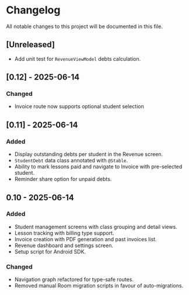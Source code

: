 # Changelog

All notable changes to this project will be documented in this file.

## [Unreleased]
- Add unit test for `RevenueViewModel` debts calculation.

## [0.12] - 2025-06-14
### Changed
- Invoice route now supports optional student selection

## [0.11] - 2025-06-14
### Added
- Display outstanding debts per student in the Revenue screen.
- `StudentDebt` data class annotated with `@Stable`.
- Ability to mark lessons paid and navigate to Invoice with pre-selected student.
- Reminder share option for unpaid debts.

## 0.10 - 2025-06-14
### Added
- Student management screens with class grouping and detail views.
- Lesson tracking with billing type support.
- Invoice creation with PDF generation and past invoices list.
- Revenue dashboard and settings screen.
- Setup script for Android SDK.

### Changed
- Navigation graph refactored for type-safe routes.
- Removed manual Room migration scripts in favour of auto-migrations.